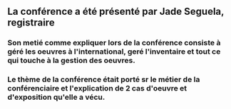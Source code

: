 ## **La conférence a été présenté par Jade Seguela, registraire**
### **Son metié comme expliquer lors de la conférence consiste à géré les oeuvres à l'international, geré l'inventaire et tout ce qui touche à la gestion des oeuvres.**
### **Le thème de la conférence était porté sr le métier de la conférenciaire et l'explication de 2 cas d'oeuvre et d'exposition qu'elle a vécu.**
